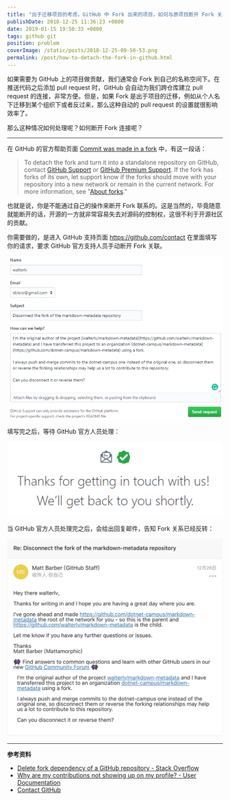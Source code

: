 ```yaml
---
title: "出于迁移项目的考虑，GitHub 中 Fork 出来的项目，如何与原项目断开 Fork 关系？"
publishDate: 2018-12-25 11:36:23 +0800
date: 2019-01-15 19:50:33 +0800
tags: github git
position: problem
coverImage: /static/posts/2018-12-25-09-50-53.png
permalink: /post/how-to-detach-the-fork-in-github.html
---
```


如果需要为 GitHub 上的项目做贡献，我们通常会 Fork 到自己的名称空间下。在推送代码之后添加 pull request 时，GitHub 会自动为我们跨仓库建立 pull request 的连接，非常方便。但是，如果 Fork 是出于项目的迁移，例如从个人名下迁移到某个组织下或者反过来，那么这种自动的 pull request 的设置就很影响效率了。

那么这种情况如何处理呢？如何断开 Fork 连接呢？

---

在 GitHub 的官方帮助页面 [Commit was made in a fork](https://help.github.com/articles/why-are-my-contributions-not-showing-up-on-my-profile/#commit-was-made-in-a-fork) 中，有这一段话：

> To detach the fork and turn it into a standalone repository on GitHub, contact [GitHub Support](https://github.com/contact) or [GitHub Premium Support](https://premium.githubsupport.com/). If the fork has forks of its own, let support know if the forks should move with your repository into a new network or remain in the current network. For more information, see "[About forks](https://help.github.com/articles/about-forks/)."

也就是说，你是不能通过自己的操作来断开 Fork 联系的。这是当然的，毕竟随意就能断开的话，开源的一方就非常容易失去对源码的控制权，这很不利于开源社区的贡献。

你需要做的，是进入 GitHub 支持页面 <https://github.com/contact> 在里面填写你的请求，要求 GitHub 官方支持人员手动断开 Fork 关联。

![填写请求](/static/posts/2018-12-25-09-50-53.png)

填写完之后，等待 GitHub 官方人员处理：

![保持联系](/static/posts/2018-12-25-09-51-27.png)

当 GitHub 官方人员处理完之后，会给出回复邮件，告知 Fork 关系已经反转：

![主仓库已经改变](/static/posts/2019-01-15-19-50-26.png)

---

**参考资料**

- [Delete fork dependency of a GitHub repository - Stack Overflow](https://stackoverflow.com/a/16052845/6233938)
- [Why are my contributions not showing up on my profile? - User Documentation](https://help.github.com/articles/why-are-my-contributions-not-showing-up-on-my-profile/#commit-was-made-in-a-fork)
- [Contact GitHub](https://github.com/contact)



